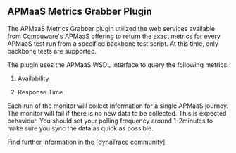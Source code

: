 ## APMaaS Metrics Grabber Plugin

The APMaaS Metrics Grabber plugin utilized the web services available from Compuware's APMaaS offering to return the exact metrics for every APMaaS test run from a specified backbone test script. At this time,
only backbone tests are supported.

The plugin uses the APMaaS WSDL Interface to query the following metrics:

  1. Availability 

  2. Response Time 
  
 Each run of the monitor will collect information for a single APMaaS journey. The monitor will fail if there is no new data to be collected. This is expected behaviour. You should set your polling frequency around 1-2minutes to make sure you sync the data as quick as possible. 


Find further information in the [dynaTrace community]


